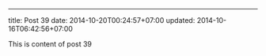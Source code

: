 ---
title: Post 39
date: 2014-10-20T00:24:57+07:00
updated: 2014-10-16T06:42:56+07:00

This is content of post 39
